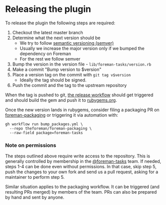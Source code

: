 # Releasing the plugin

To release the plugin the following steps are required:
1. Checkout the latest master branch
2. Determine what the next version should be
   - We try to follow [semantic versioning (semver)](https://semver.org)
   - Usually we increase the major version only if we bumped the dependency on Foreman
   - For the rest we follow semver
3. Bump the version in the version file - `lib/foreman-tasks/version.rb`
4. Make a commit "Bump version to $version"
5. Place a version tag on the commit with `git tag v$version`
   - Ideally the tag should be signed.
6. Push the commit and the tag to the upstream repository

When the tag is pushed to git, [the release workflow](.github/workflows/release.yml) should get triggered and should build the gem and push it to [rubygems.org](https://rubygems.org/gems/foreman-tasks).

Once the new version lands in rubygems, consider filing a packaging PR on [foreman-packaging](https://github.com/theforeman/foreman-packaging) or triggering it via automation with:
```shell
gh workflow run bump_packages.yml \
  --repo theforeman/foreman-packaging \
  --raw-field package=foreman-tasks
```

### Note on permissions
The steps outlined above require write access to the repository. This is generally controlled by membership in the [@foreman-tasks](https://github.com/orgs/theforeman/teams/foreman-tasks) team. If needed, steps 1-4 can be done even without permissions. In that case, skip step 5, push the changes to your own fork and send us a pull request, asking for a maintainer to perform step 5.

Similar situation applies to the packaging workflow. It can be triggered (and resulting PRs merged) by members of the team. PRs can also be prepared by hand and sent by anyone.
